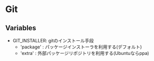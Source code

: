 Git
==========


## Variables

* GIT_INSTALLER: gitのインストール手段
  * 'package' : パッケージインストーラを利用する(デフォルト)
  * 'extra'   : 外部パッケージリポジトリを利用する(Ubuntuならppa)

